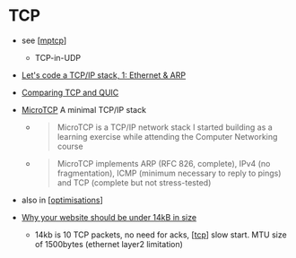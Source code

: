 TCP
===

* see [[mptcp]]
    * TCP-in-UDP

* [Let's code a TCP/IP stack, 1: Ethernet & ARP](https://www.saminiir.com/lets-code-tcp-ip-stack-1-ethernet-arp/)

* [Comparing TCP and QUIC](https://www.potaroo.net/ispcol/2022-11/quicvtcp.html)
* [MicroTCP](https://github.com/cozis/microtcp)  A minimal TCP/IP stack 
    * > MicroTCP is a TCP/IP network stack I started building as a learning exercise while attending the Computer Networking course
    * > MicroTCP implements ARP (RFC 826, complete), IPv4 (no fragmentation), ICMP (minimum necessary to reply to pings) and TCP (complete but not stress-tested)


* also in [[optimisations]]
* [Why your website should be under 14kB in size](https://endtimes.dev/why-your-website-should-be-under-14kb-in-size/)
    * 14kb is 10 TCP packets, no need for acks, [[tcp]] slow start. MTU size of 1500bytes (ethernet layer2 limitation)

[//begin]: # "Autogenerated link references for markdown compatibility"
[mptcp]: mptcp.md "MPTCP"
[optimisations]: optimisations.md "Optimisations"
[tcp]: tcp.md "TCP"
[//end]: # "Autogenerated link references"